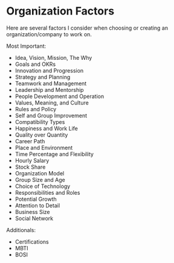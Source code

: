 Organization Factors
====================

Here are several factors I consider when choosing or creating an organization/company to work on.

Most Important:

* Idea, Vision, Mission, The Why
* Goals and OKRs
* Innovation and Progression
* Strategy and Planning
* Teamwork and Management 
* Leadership and Mentorship
* People Development and Operation
* Values, Meaning, and Culture
* Rules and Policy
* Self and Group Improvement
* Compatibility Types
* Happiness and Work Life
* Quality over Quantity
* Career Path
* Place and Environment
* Time Percentage and Flexibility
* Hourly Salary
* Stock Share
* Organization Model
* Group Size and Age
* Choice of Technology
* Responsibilities and Roles
* Potential Growth
* Attention to Detail
* Business Size
* Social Network

Additionals:

* Certifications
* MBTI
* BOSI

